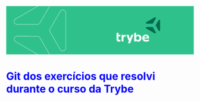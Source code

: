 <img alt="capa da trybe" src="/images/CAPA_LINKEDIN_PERFIL_PESSOAL03.png" />
<h1><span style="color: blue">Git dos exercícios que resolvi durante o curso da Trybe</span></h1>
